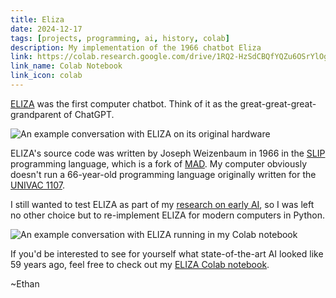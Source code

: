 ```yaml
---
title: Eliza
date: 2024-12-17
tags: [projects, programming, ai, history, colab]
description: My implementation of the 1966 chatbot Eliza
link: https://colab.research.google.com/drive/1RQ2-HzSdCBQfYQZu6OSrYlOgOHqbQpn_
link_name: Colab Notebook
link_icon: colab
---
```


[ELIZA](https://en.wikipedia.org/wiki/ELIZA) was the first computer chatbot. Think of it as the great-great-great-grandparent of ChatGPT.

![An example conversation with ELIZA on its original hardware](~/eliza_example.webp "ELIZA running on an 1960 IBM 7094")

ELIZA's source code was written by Joseph Weizenbaum in 1966 in the [SLIP](https://en.wikipedia.org/wiki/SLIP_(programming_language)) programming language, which is a fork of [MAD](https://en.wikipedia.org/wiki/MAD_(programming_language)). My computer obviously doesn't run a 66-year-old programming language originally written for the [UNIVAC 1107](https://en.wikipedia.org/wiki/UNIVAC_1100/2200_series#1107).

I still wanted to test ELIZA as part of my [research on early AI](/blog/earlyai), so I was left no other choice but to re-implement ELIZA for modern computers in Python.

![An example conversation with ELIZA running in my Colab notebook](~/eliza_colab.webp "ELIZA running in Google Colab")

If you'd be interested to see for yourself what state-of-the-art AI looked like 59 years ago, feel free to check out my [ELIZA Colab notebook](https://colab.research.google.com/drive/1RQ2-HzSdCBQfYQZu6OSrYlOgOHqbQpn_).

~Ethan
